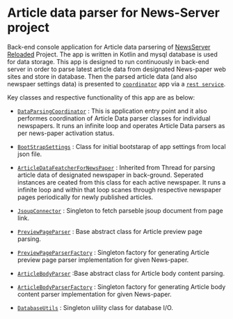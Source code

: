 # Article data parser for News-Server project
Back-end console application for Article data parsering of [NewsServer Reloaded](https://github.com/dasBikash84/NewsServer_reloaded_master) Project. The app is written in Kotlin and mysql database is used
for data storage. This app is designed to run continuously in back-end server in order to parse latest article data from designated News-paper web sites and store in database. Then the parsed article data (and also newspaer settings data)
is presented to [`coordinator`](https://github.com/dasBikash84/news_server_data_coordinator) app via a [`rest service`](https://github.com/dasBikash84/news_server_parser_rest_end_point).

Key classes and respective functionality of this app are as below:

* [`DataParsingCoordinator`](https://github.com/dasBikash84/ns_reloaded_backend_Parser_/blob/master/src/main/kotlin/com/dasbikash/news_server_parser/DataParsingCoordinator.kt)
: This is application entry point and it also performes coordination of Article Data parser classes for individual 
newspapers. It runs an infinite loop and operates Article Data parsers as per news-paper activation status.

* [`BootStrapSettings`](https://github.com/dasBikash84/ns_reloaded_backend_Parser_/blob/master/src/main/kotlin/com/dasbikash/news_server_parser/bootstrap/BootStrapSettings.kt)
: Class for initial bootstarap of app settings from local json file.

* [`ArticleDataFeatcherForNewsPaper`](https://github.com/dasBikash84/ns_reloaded_backend_Parser_/blob/master/src/main/kotlin/com/dasbikash/news_server_parser/parser/ArticleDataFeatcherForNewsPaper.kt)
: Inherited from Thread for parsing article data of designated newspaper in back-ground. Seperated instances are ceated from this class
for each active newspaper. It runs a infinite loop and within that loop scanes through respective newspaper pages periodically 
for newly published articles.

* [`JsoupConnector`](https://github.com/dasBikash84/ns_reloaded_backend_Parser_/blob/master/src/main/kotlin/com/dasbikash/news_server_parser/parser/JsoupConnector.kt)
: Singleton to fetch parseble jsoup document from page link.

* [`PreviewPageParser`](https://github.com/dasBikash84/ns_reloaded_backend_Parser_/blob/master/src/main/java/com/dasbikash/news_server_parser/parser/preview_page_parsers/PreviewPageParser.java)
: Base abstract class for Article preview page parsing.

* [`PreviewPageParserFactory`](https://github.com/dasBikash84/ns_reloaded_backend_Parser_/blob/master/src/main/kotlin/com/dasbikash/news_server_parser/parser/preview_page_parsers/PreviewPageParserFactory.kt)
: Singleton factory for generating Article preview page parser implementation for given News-paper.

* [`ArticleBodyParser`](https://github.com/dasBikash84/ns_reloaded_backend_Parser_/blob/master/src/main/java/com/dasbikash/news_server_parser/parser/article_body_parsers/ArticleBodyParser.java)
:Base abstract class for Article body content parsing.

* [`ArticleBodyParserFactory`](https://github.com/dasBikash84/ns_reloaded_backend_Parser_/blob/master/src/main/kotlin/com/dasbikash/news_server_parser/parser/article_body_parsers/ArticleBodyParserFactory.kt)
: Singleton factory for generating Article body content parser implementation for given News-paper.

* [`DatabaseUtils`](https://github.com/dasBikash84/ns_reloaded_backend_Parser_/blob/master/src/main/kotlin/com/dasbikash/news_server_parser/database/DatabaseUtils.kt)
: Singleton ulility class for database I/O.

